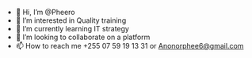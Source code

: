 - 👋 Hi, I’m @Pheero
- 👀 I’m interested in Quality training
- 🌱 I’m currently learning IT strategy
- 💞️ I’m looking to collaborate on a platform
- 📫 How to reach me +255 07 59 19 13 31 or Anonorphee6@gmail.com

<!---
Pheero/Pheero is a ✨ special ✨ repository because its `README.md` (this file) appears on your GitHub profile.
You can click the Preview link to take a look at your changes.
--->
